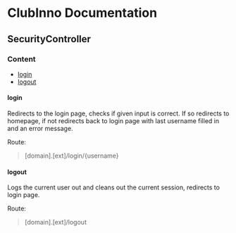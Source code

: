 # ClubInno Documentation
## SecurityController

### Content
- [login](#login)
- [logout](#logout)

#### login
Redirects to the login page, checks if given input is correct.
If so redirects to homepage, if not redirects back to login page with last username filled in and an error message.

Route:
> [domain].[ext]/login/{username}

#### logout
Logs the current user out and cleans out the current session, redirects to login page.

Route:
> [domain].[ext]/logout

